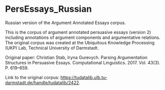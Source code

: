 # PersEssays_Russian

Russian version of the Argument Annotated Essays corpus.

This is the corpus of argument annotated persuasive essays (version 2) including annotations of argument components and argumentative relations. The original corpus was created at the Ubiquitous Knowledge Processing (UKP) Lab, Technical University of Darmstadt.

Original paper: Christian Stab, Iryna Gurevych. Parsing Argumentation Structures in Persuasive Essays. Computational Linguistics. 2017. Vol. 43(3). P. 619–659.

Link to the original corpus: https://tudatalib.ulb.tu-darmstadt.de/handle/tudatalib/2422.
